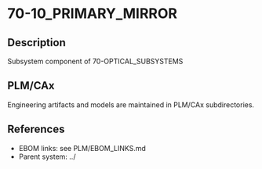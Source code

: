 # 70-10_PRIMARY_MIRROR

## Description
Subsystem component of 70-OPTICAL_SUBSYSTEMS

## PLM/CAx
Engineering artifacts and models are maintained in PLM/CAx subdirectories.

## References
- EBOM links: see PLM/EBOM_LINKS.md
- Parent system: ../ 
